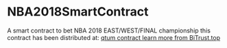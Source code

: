 # NBA2018SmartContract
A smart contract to bet NBA 2018 EAST/WEST/FINAL championship
this contract has been distributed at:
<a href="https://qtum.info/contract/3b1c563849e90449b1c6435b7552d02259efd7f8"> qtum contract </a>
<a href="www.bitrust.top">learn more from BiTrust.top</a>
